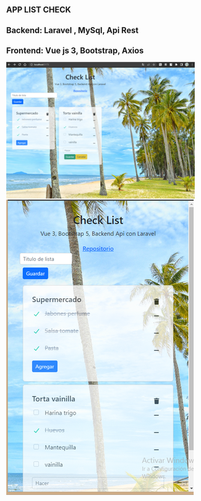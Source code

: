 ## APP LIST CHECK
## Backend: Laravel , MySql, Api Rest
## Frontend: Vue js 3, Bootstrap, Axios

![Screenshot](img_demo/demo1.png)
![Screenshot](img_demo/demo2.png)